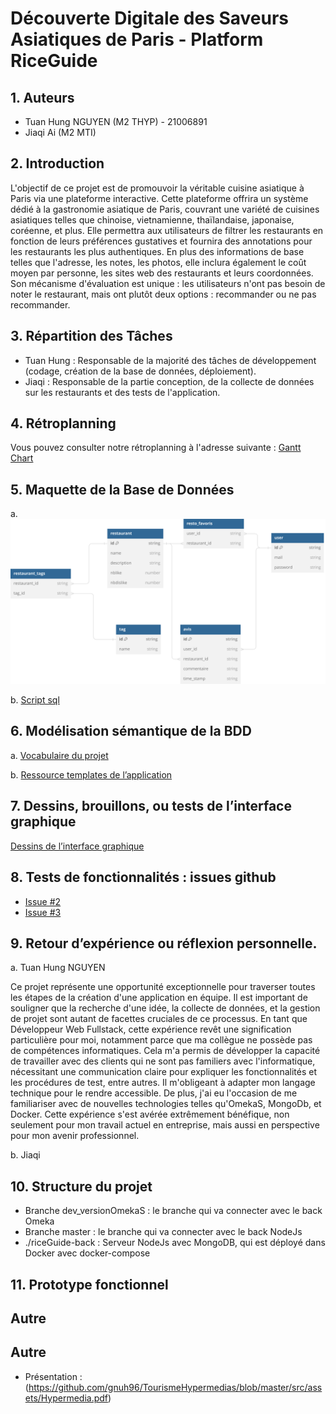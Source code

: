 # Découverte Digitale des Saveurs Asiatiques de Paris - Platform RiceGuide

## 1. Auteurs

- Tuan Hung NGUYEN (M2 THYP) - 21006891
- Jiaqi Ai (M2 MTI)

## 2. Introduction

L'objectif de ce projet est de promouvoir la véritable cuisine asiatique à Paris via une plateforme interactive. Cette plateforme offrira un système dédié à la gastronomie asiatique de Paris, couvrant une variété de cuisines asiatiques telles que chinoise, vietnamienne, thaïlandaise, japonaise, coréenne, et plus. Elle permettra aux utilisateurs de filtrer les restaurants en fonction de leurs préférences gustatives et fournira des annotations pour les restaurants les plus authentiques. En plus des informations de base telles que l'adresse, les notes, les photos, elle inclura également le coût moyen par personne, les sites web des restaurants et leurs coordonnées. Son mécanisme d'évaluation est unique : les utilisateurs n'ont pas besoin de noter le restaurant, mais ont plutôt deux options : recommander ou ne pas recommander.

## 3. Répartition des Tâches

- Tuan Hung : Responsable de la majorité des tâches de développement (codage, création de la base de données, déploiement).
- Jiaqi : Responsable de la partie conception, de la collecte de données sur les restaurants et des tests de l'application.

## 4. Rétroplanning

Vous pouvez consulter notre rétroplanning à l'adresse suivante : [Gantt Chart](https://docs.google.com/spreadsheets/d/1Smf0AGayYaKLLXAY-mYy6bWEJUkBLgUWZ6znTZX_G3g/edit?usp=sharing)

## 5. Maquette de la Base de Données

a. ![Diagramme de la Base de Données](https://github.com/gnuh96/TourismeHypermedias/blob/master/src/assets/svg/SQL%20Diagram.svg)

b. [Script sql](https://github.com/gnuh96/TourismeHypermedias/blob/master/omk/bdd/omk.sql)

## 6. Modélisation sémantique de la BDD

a. [Vocabulaire du projet](https://github.com/gnuh96/TourismeHypermedias/blob/master/bdd/vocab.ttl)

b. [Ressource templates de l’application](https://github.com/gnuh96/TourismeHypermedias/tree/master/bdd/rt)

## 7. Dessins, brouillons, ou tests de l’interface graphique

[Dessins de l’interface graphique](https://www.figma.com/file/bumM9HJ1ksmESBlTSkAdIx/CusineTHYP?type=design&node-id=0%3A1&mode=design&t=WRH0K6uTpD6LlS3F-1)

## 8. Tests de fonctionnalités : issues github

- [Issue #2](https://github.com/gnuh96/TourismeHypermedias/issues/2)
- [Issue #3](https://github.com/gnuh96/TourismeHypermedias/issues/3)

## 9. Retour d’expérience ou réflexion personnelle.

a. Tuan Hung NGUYEN 

Ce projet représente une opportunité exceptionnelle pour traverser toutes les étapes de la création d'une application en équipe. Il est important de souligner que la recherche d'une idée, la collecte de données, et la gestion de projet sont autant de facettes cruciales de ce processus. En tant que Développeur Web Fullstack, cette expérience revêt une signification particulière pour moi, notamment parce que ma collègue ne possède pas de compétences informatiques. Cela m'a permis de développer la capacité de travailler avec des clients qui ne sont pas familiers avec l'informatique, nécessitant une communication claire pour expliquer les fonctionnalités et les procédures de test, entre autres. Il m'obligeant à adapter mon langage technique pour le rendre accessible. De plus, j'ai eu l'occasion de me familiariser avec de nouvelles technologies telles qu'OmekaS, MongoDb, et Docker. Cette expérience s'est avérée extrêmement bénéfique, non seulement pour mon travail actuel en entreprise, mais aussi en perspective pour mon avenir professionnel.

b. Jiaqi

## 10. Structure du projet

- Branche dev_versionOmekaS : le branche qui va connecter avec le back Omeka
- Branche master : le branche qui va connecter avec le back NodeJs
- ./riceGuide-back : Serveur NodeJs avec MongoDB, qui est déployé dans Docker avec docker-compose

## 11. Prototype fonctionnel

## Autre

## Autre

- Présentation : (https://github.com/gnuh96/TourismeHypermedias/blob/master/src/assets/Hypermedia.pdf)
